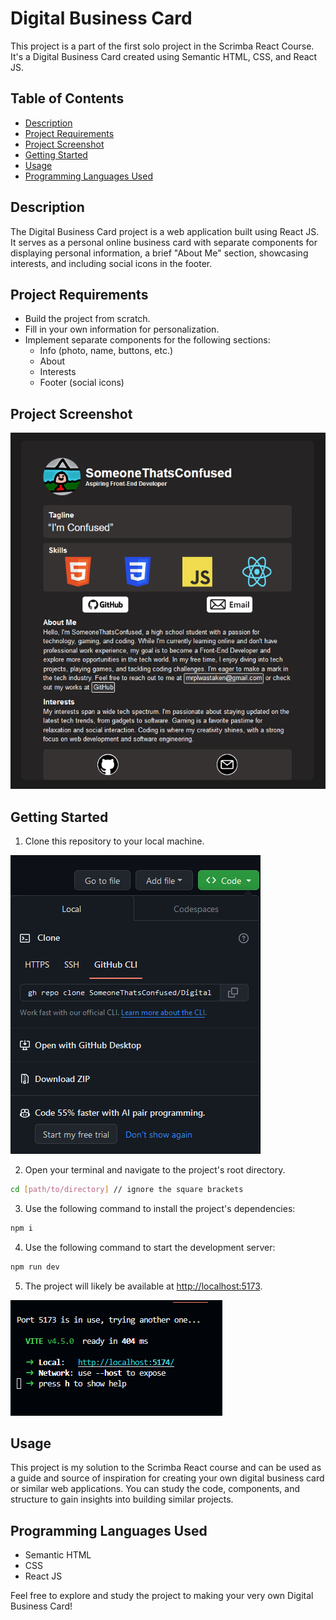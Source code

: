 # Digital Business Card

This project is a part of the first solo project in the Scrimba React Course. It's a Digital Business Card created using Semantic HTML, CSS, and React JS.

## Table of Contents
- [Description](#description)
- [Project Requirements](#project-requirements)
- [Project Screenshot](#project-screenshot)
- [Getting Started](#getting-started)
- [Usage](#usage)
- [Programming Languages Used](#programming-languages-used)

## Description

The Digital Business Card project is a web application built using React JS. It serves as a personal online business card with separate components for displaying personal information, a brief "About Me" section, showcasing interests, and including social icons in the footer.

## Project Requirements

- Build the project from scratch.
- Fill in your own information for personalization.
- Implement separate components for the following sections:
  - Info (photo, name, buttons, etc.)
  - About
  - Interests
  - Footer (social icons)

## Project Screenshot

![](./src/readme-visual-aids/completed-project.png)

## Getting Started

1. Clone this repository to your local machine.
   
![](./src/readme-visual-aids/step1.png)

2. Open your terminal and navigate to the project's root directory.
```bash
cd [path/to/directory] // ignore the square brackets
```
3. Use the following command to install the project's dependencies:
```bash
npm i
```
4. Use the following command to start the development server:
```bash
npm run dev
```
5. The project will likely be available at [http://localhost:5173](http://localhost:5173).

![](./src/readme-visual-aids/step5.png)

## Usage

This project is my solution to the Scrimba React course and can be used as a guide and source of inspiration for creating your own digital business card or similar web applications. You can study the code, components, and structure to gain insights into building similar projects.

## Programming Languages Used

- Semantic HTML
- CSS
- React JS

Feel free to explore and study the project to making your very own Digital Business Card!
